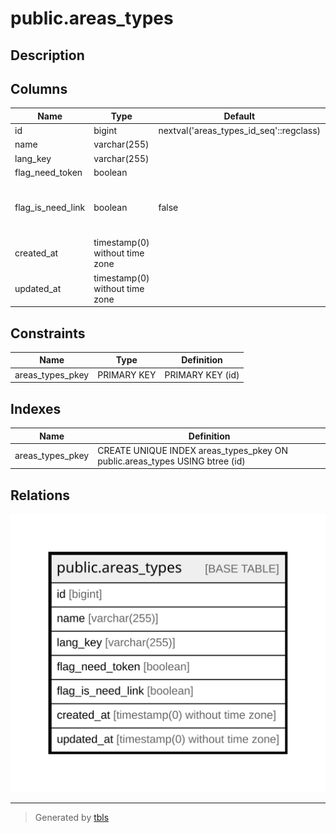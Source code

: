 # public.areas_types

## Description

## Columns

| Name | Type | Default | Nullable | Children | Parents | Comment |
| ---- | ---- | ------- | -------- | -------- | ------- | ------- |
| id | bigint | nextval('areas_types_id_seq'::regclass) | false |  |  |  |
| name | varchar(255) |  | false |  |  |  |
| lang_key | varchar(255) |  | false |  |  |  |
| flag_need_token | boolean |  | false |  |  |  |
| flag_is_need_link | boolean | false | false |  |  | Флаг показывающий нужна ли площадке ссылка |
| created_at | timestamp(0) without time zone |  | true |  |  |  |
| updated_at | timestamp(0) without time zone |  | true |  |  |  |

## Constraints

| Name | Type | Definition |
| ---- | ---- | ---------- |
| areas_types_pkey | PRIMARY KEY | PRIMARY KEY (id) |

## Indexes

| Name | Definition |
| ---- | ---------- |
| areas_types_pkey | CREATE UNIQUE INDEX areas_types_pkey ON public.areas_types USING btree (id) |

## Relations

![er](public.areas_types.svg)

---

> Generated by [tbls](https://github.com/k1LoW/tbls)

